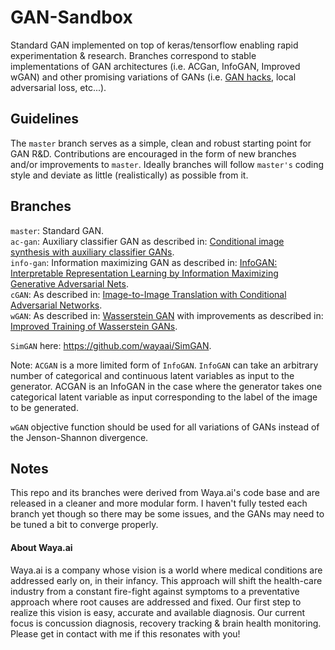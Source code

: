 # GAN-Sandbox
Standard GAN implemented on top of keras/tensorflow enabling rapid experimentation & research. Branches correspond to stable implementations of GAN architectures (i.e. ACGan, InfoGAN, Improved wGAN) and other promising variations of GANs (i.e. [GAN hacks](https://github.com/soumith/ganhacks.git), local adversarial loss, etc...).

## Guidelines
The `master` branch serves as a simple, clean and robust starting point for GAN R&D. Contributions are encouraged in the form of new branches and/or improvements to `master`. Ideally branches will follow `master's` coding style and deviate as little (realistically) as possible from it.

## Branches
`master`: Standard GAN.  
`ac-gan`: Auxiliary classifier GAN as described in: [Conditional image synthesis with auxiliary classifier GANs](https://arxiv.org/pdf/1610.09585.pdf).  
`info-gan`: Information maximizing GAN as described in: [InfoGAN: Interpretable Representation Learning by Information Maximizing Generative Adversarial Nets](https://arxiv.org/pdf/1606.03657v1.pdf).  
`cGAN`: As described in: [Image-to-Image Translation with Conditional Adversarial Networks](https://arxiv.org/pdf/1611.07004v1.pdf).  
`wGAN`: As described in: [Wasserstein GAN](https://arxiv.org/abs/1701.07875) with improvements as described in: [Improved Training of Wasserstein GANs](https://arxiv.org/pdf/1704.00028.pdf).

`SimGAN` here: https://github.com/wayaai/SimGAN.

Note: `ACGAN` is a more limited form of `InfoGAN`. `InfoGAN` can take an arbitrary number of categorical and continuous latent variables as input to the generator. ACGAN is an InfoGAN in the case where the generator takes one categorical latent variable as input corresponding to the label of the image to be generated.

`wGAN` objective function should be used for all variations of GANs instead of the Jenson-Shannon divergence.

## Notes
This repo and its branches were derived from Waya.ai's code base and are released in a cleaner and more modular form. I haven't fully tested each branch yet though so there may be some issues, and the GANs may need to be tuned a bit to converge properly.

#### About Waya.ai
Waya.ai is a company whose vision is a world where medical conditions are addressed early on, in their infancy. This approach will shift the health-care industry from a constant fire-fight against symptoms to a preventative approach where root causes are addressed and fixed. Our first step to realize this vision is easy, accurate and available diagnosis. Our current focus is concussion diagnosis, recovery tracking & brain health monitoring. Please get in contact with me if this resonates with you!
